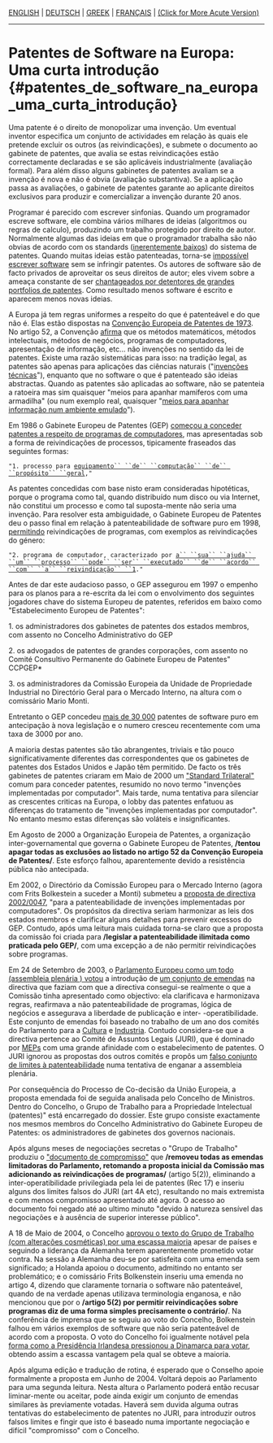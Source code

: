 [ ENGLISH](ShortIntroEn "wikilink") \| [
DEUTSCH](ShortIntroDe "wikilink") \|
[GREEK](http://epatents.hellug.gr/pages/short_introduction "wikilink")
\| [ FRANÇAIS](ShortIntroFr "wikilink") \| [ (Click for More Acute
Version)](ShortIntroAltEn "wikilink")

------------------------------------------------------------------------

# Patentes de Software na Europa: Uma curta introdução {#patentes_de_software_na_europa_uma_curta_introdução}

Uma patente é o direito de monopolizar uma invenção. Um eventual
inventor especifica um conjunto de actividades em relação às quais ele
pretende excluir os outros (as reivindicações), e submete o documento ao
gabinete de patentes, que avalia se estas reivindicações estão
correctamente declaradas e se são aplicáveis industrialmente (avaliação
formal). Para além disso alguns gabinetes de patentes avaliam se a
invenção é nova e não é obvia (avaliação substantiva). Se a aplicação
passa as avaliações, o gabinete de patentes garante ao aplicante
direitos exclusivos para produzir e comercializar a invenção durante 20
anos.

Programar é parecido com escrever sinfonias. Quando um programador
escreve software, ele combina vários milhares de ideias (algoritmos ou
regras de calculo), produzindo um trabalho protegido por direito de
autor. Normalmente algumas das ideias em que o programador trabalha são
não obvias de acordo com os standards ([inerentemente
baixos](http://swpat.ffii.org/analysis/trivial/ "wikilink")) do sistema
de patentes. Quando muitas ideias estão patenteadas, torna-se
[impossível escrever software](http://webshop.ffii.org/ "wikilink") sem
se infringir patentes. Os autores de software são de facto privados de
aproveitar os seus direitos de autor; eles vivem sobre a ameaça
constante de ser [chantageados por detentores de grandes portfolios de
patentes](http://www.forbes.com/asap/2002/0624/044.html "wikilink").
Como resultado menos software é escrito e aparecem menos novas ideias.

A Europa já tem regras uniformes a respeito do que é patenteável e do
que não é. Elas estão dispostas na [Convenção Europeia de Patentes de
1973](http://www.european-patent-office.org/legal/epc/ "wikilink"). No
artigo 52, a Convenção
[afirma](http://swpat.ffii.org/analysis/epc52/ "wikilink") que os
métodos matemáticos, métodos intelectuais, métodos de negócios,
programas de computadores, apresentação de informação, etc\... não
invenções no sentido da lei de patentes. Existe uma razão sistemáticas
para isso: na tradição legal, as patentes são apenas para aplicações das
ciências naturais (\"[invenções
técnicas](http://swpat.ffii.org/analysis/invention/ "wikilink")\"),
enquanto que no software o que é patenteado são ideias abstractas.
Quando as patentes são aplicadas ao software, não se patenteia a
ratoeira mas sim quaisquer \"meios para apanhar mamiferos com uma
armadilha\" (ou num exemplo real, quaisquer \"[meios para apanhar
informação num ambiente
emulado](http://swpat.ffii.org/patents/samples/ep769170/index.en.html "wikilink")\").

Em 1986 o Gabinete Europeu de Patentes (GEP) [começou a conceder
patentes a respeito de programas de
computadores](http://swpat.ffii.org/papers/epo-t840208/index.en.html "wikilink"),
mas apresentadas sob a forma de reivindicações de processos, tipicamente
fraseados das seguintes formas:

`"1. processo para `[`equipamento`` ``de`` ``computação`` ``de`` ``propósito`` ``geral`](utilizando "wikilink")`,"`

As patentes concedidas com base nisto eram consideradas hipotéticas,
porque o programa como tal, quando distribuído num disco ou via
Internet, não constitui um processo e como tal suposta-mente não seria
uma invenção. Para resolver esta ambiguidade, o Gabinete Europeu de
Patentes deu o passo final em relação à patenteabilidade de software
puro em 1998,
[permitindo](http://swpat.ffii.org/papers/epo-t971173/ "wikilink")
reivindicações de programas, com exemplos as reivindicações do género:

`"2. programa de computador, caracterizado por `[`a`` ``sua`` ``ajuda`` ``um`` ``processo`` ``pode`` ``ser`` ``executado`` ``de`` ``acordo`` ``com`` ``a`` ``reivindicação`` ``1`](com "wikilink")`."`

Antes de dar este audacioso passo, o GEP assegurou em 1997 o empenho
para os planos para a re-escrita da lei com o envolvimento dos seguintes
jogadores chave do sistema Europeu de patentes, referidos em baixo como
\"Estabelecimento Europeu de Patentes\":

1\. os administradores dos gabinetes de patentes dos estados membros,
com assento no Concelho Administrativo do GEP

2\. os advogados de patentes de grandes corporações, com assento no
Comité Consultivo Permanente do Gabinete Europeu de Patentes\" CCPGEP\*

3\. os administradores da Comissão Europeia da Unidade de Propriedade
Industrial no Directório Geral para o Mercado Interno, na altura com o
comissário Mario Monti.

Entretanto o GEP concedeu [mais de 30
000](http://swpat.ffii.org/patents/stats/index.en.html "wikilink")
patentes de software puro em antecipação à nova legislação e o numero
cresceu recentemente com uma taxa de 3000 por ano.

A maioria destas patentes são tão abrangentes, triviais e tão pouco
significativamente diferentes das correspondentes que os gabinetes de
patentes dos Estados Unidos e Japão têm permitido. De facto os três
gabinetes de patentes criaram em Maio de 2000 um [\"Standard
Trilateral\"](http://swpat.ffii.org/players/useujp/ "wikilink") comum
para conceder patentes, resumido no novo termo \"invenções implementadas
por computador\". Mais tarde, numa tentativa para silenciar as
crescentes criticas na Europa, o lobby das patentes enfatuou as
diferenças do tratamento de \"invenções implementadas por computador\".
No entanto mesmo estas diferenças são voláteis e insignificantes.

Em Agosto de 2000 a Organização Europeia de Patentes, a organização
inter-governamental que governa o Gabinete Europeu de Patentes,
**/tentou apagar todas as exclusões ao listado no artigo 52 da Convenção
Europeia de Patentes/**. Este esforço falhou, aparentemente devido a
resistência pública não antecipada.

Em 2002, o Directório da Comissão Europeu para o Mercado Interno (agora
com Frits Bolkestein a suceder a Monti) submeteu a [proposta de
directiva
2002/0047](http://swpat.ffii.org/papers/eubsa-swpat0202/ "wikilink"),
\"para a patenteabilidade de invenções implementadas por computadores\".
Os propósitos da directiva seriam harmonizar as leis dos estados membros
e clarificar alguns detalhes para prevenir excessos do GEP. Contudo,
após uma leitura mais cuidada torna-se claro que a proposta da comissão
foi criada para **/legislar a patenteabilidade ilimitada como praticada
pelo GEP/**, com uma excepção a de não permitir reivindicações sobre
programas.

Em 24 de Setembro de 2003, o [Parlamento Europeu como um todo
(assembleia plenária )
votou](http://swpat.ffii.org/news/03/plen0924/index.en.html "wikilink")
a introdução de [um conjunto de
emendas](http://swpat.ffii.org/papers/europarl0309/index.en.html "wikilink")
na directiva que faziam com que a directiva consegui-se realmente o que
a Comissão tinha apresentado como objectivo: ela clarificava e
harmonizava regras, reafirmava a não patenteabilidade de programas,
lógica de negócios e assegurava a liberdade de publicação e inter-
-operatibilidade. Este conjunto de emendas foi baseado no trabalho de um
ano dos comités do Parlamento para a
[Cultura](http://swpat.ffii.org/papers/eubsa-swpat0202/cult0212/ "wikilink")
e
[Industria](http://swpat.ffii.org/papers/eubsa-swpat0202/itre0212/ "wikilink").
Contudo considera-se que a directiva pertence ao Comité de Assuntos
Legais (JURI), que é dominado por [MEPs](MEPs "wikilink") com uma grande
afinidade com o estabelecimento de patentes. O JURI ignorou as propostas
dos outros comités e propôs um [falso conjunto de limites à
patenteabilidade](http://swpat.ffii.org/news/03/juri0617/ "wikilink")
numa tentativa de enganar a assembleia plenária.

Por consequência do Processo de Co-decisão da União Europeia, a proposta
emendada foi de seguida analisada pelo Concelho de Ministros. Dentro do
Concelho, o Grupo de Trabalho para a Propriedade Intelectual
(patentes)\" está encarregado do dossier. Este grupo consiste
exactamente nos mesmos membros do Concelho Administrativo do Gabinete
Europeu de Patentes: os administradores de gabinetes dos governos
nacionais.

Após alguns meses de negociações secretas o \"Grupo de Trabalho\"
produziu o [\"documento de
compromisso\"](http://swpat.ffii.org/papers/europarl0309/cons0401/index.en.html "wikilink")
que **/removeu todas as emendas limitadoras do Parlamento, retomando a
proposta inicial da Comissão mas adicionando as reivindicações de
programas/** (artigo 5(2)), eliminando a inter-operatibilidade
privilegiada pela lei de patentes (Rec 17) e inseriu alguns dos limites
falsos do JURI (art 4A etc), resultando no mais extremista e com menos
compromisso apresentado até agora. O acesso ao documento foi negado até
ao ultimo minuto \"devido à natureza sensível das negociações e à
ausência de superior interesse público\".

A 18 de Maio de 2004, o Concelho [aprovou o texto do Grupo de Trabalho
(com alterações cosméticas) por uma escassa
maioria](http://kwiki.ffii.org/?Cons040518En "wikilink") apesar de
países e seguindo a liderança da Alemanha terem aparentemente prometido
votar contra. Na sessão a Alemanha deu-se por satisfeita com uma emenda
sem significado; a Holanda apoiou o documento, admitindo no entanto ser
problemático; e o comissário Frits Bolkenstein inseriu uma emenda no
artigo 4, dizendo que claramente tornaria o software não patenteável,
quando de na verdade apenas utilizava terminologia enganosa, e não
mencionou que por o **/artigo 5(2) por permitir reivindicações sobre
programas diz de uma forma simples precisamente o contrário/**. Na
conferência de imprensa que se seguiu ao voto do Concelho, Bolkenstein
falhou em vários exemplos de software que não seria patenteável de
acordo com a proposta. O voto do Concelho foi igualmente notável pela
[forma como a Presidência Irlandesa pressionou a Dinamarca para
votar](http://kwiki.ffii.org/?ConsVideo0405En "wikilink"), obtendo assim
a escassa vantagem pela qual se obteve a maioria.

Após alguma edição e tradução de rotina, é esperado que o Conselho apoie
formalmente a proposta em Junho de 2004. Voltará depois ao Parlamento
para uma segunda leitura. Nesta altura o Parlamento poderá então recusar
liminar-mente ou aceitar, pode ainda exigir um conjunto de emendas
similares às previamente votadas. Haverá sem duvida alguma outras
tentativas do estabelecimento de patentes no JURI, para introduzir
outros falsos limites e fingir que isto é baseado numa importante
negociação e difícil \"compromisso\" com o Concelho.
